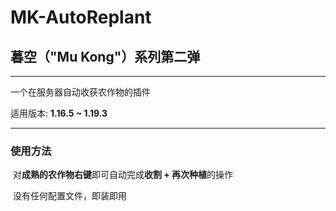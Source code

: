 # MK-AutoReplant

## 暮空（"Mu Kong"）系列第二弹

---

一个在服务器自动收获农作物的插件

适用版本: **1.16.5 ~ 1.19.3**

---

### 使用方法

​	对**成熟的农作物右键**即可自动完成**收割 + 再次种植**的操作

​	没有任何配置文件，即装即用

